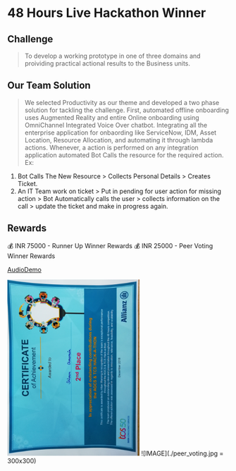 # 48 Hours Live Hackathon Winner

Challenge
------
> To develop a working prototype in one of three domains and proividing practical actional results to the Business units.

Our Team Solution
------
> We selected Productivity as our theme and developed a two phase solution for tackling the challenge. First, automated offline onboarding uses Augmented Reality and entire Online onboarding using OmniChannel Integrated Voice Over chatbot.
> Integrating all the enterprise application for onbaording like ServiceNow, IDM, Asset Location, Resource Allocation, and automating it through lambda actions.
> Whenever, a action is performed on any integration application automated Bot Calls the resource for the required action.
Ex: 
1. Bot Calls The New Resource > Collects Personal Details > Creates Ticket.
2. An IT Team work on ticket > Put in pending for user action for missing action > Bot Automatically calls the user > collects information on the call > update the ticket and make in progress again.


Rewards
------
:moneybag: INR 75000 - Runner Up Winner Rewards
:moneybag: INR 25000 - Peer Voting Winner Rewards

[AudioDemo](https://drive.google.com/open?id=1QUUCyOnn6jWIsWhqs6zSxZsHKy2DjAAD)

<img src="second_place.jpg" width="300">
![IMAGE](./peer_voting.jpg = 300x300)

